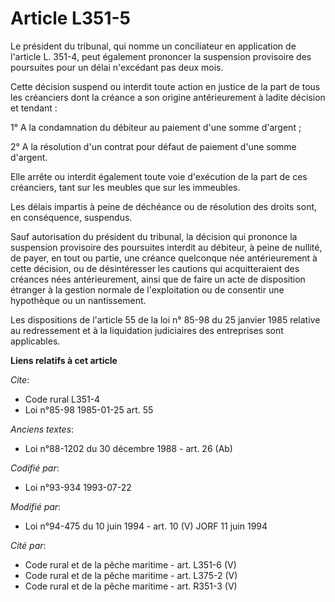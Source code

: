 # Article L351-5

Le président du tribunal, qui nomme un conciliateur en application de l'article L. 351-4, peut également prononcer la
suspension provisoire des poursuites pour un délai n'excédant pas deux mois.

Cette décision suspend ou interdit toute action en justice de la part de tous les créanciers dont la créance a son origine
antérieurement à ladite décision et tendant :

1° A la condamnation du débiteur au paiement d'une somme d'argent ;

2° A la résolution d'un contrat pour défaut de paiement d'une somme d'argent.

Elle arrête ou interdit également toute voie d'exécution de la part de ces créanciers, tant sur les meubles que sur les
immeubles.

Les délais impartis à peine de déchéance ou de résolution des droits sont, en conséquence, suspendus.

Sauf autorisation du président du tribunal, la décision qui prononce la suspension provisoire des poursuites interdit au
débiteur, à peine de nullité, de payer, en tout ou partie, une créance quelconque née antérieurement à cette décision, ou de
désintéresser les cautions qui acquitteraient des créances nées antérieurement, ainsi que de faire un acte de disposition
étranger à la gestion normale de l'exploitation ou de consentir une hypothèque ou un nantissement.

Les dispositions de l'article 55 de la loi n° 85-98 du 25 janvier 1985 relative au redressement et à la liquidation
judiciaires des entreprises sont applicables.

**Liens relatifs à cet article**

_Cite_:

  - Code rural L351-4
  - Loi n°85-98 1985-01-25 art. 55

_Anciens textes_:

  - Loi n°88-1202 du 30 décembre 1988 - art. 26 (Ab)

_Codifié par_:

  - Loi n°93-934 1993-07-22

_Modifié par_:

  - Loi n°94-475 du 10 juin 1994 - art. 10 (V) JORF 11 juin 1994

_Cité par_:

  - Code rural et de la pêche maritime - art. L351-6 (V)
  - Code rural et de la pêche maritime - art. L375-2 (V)
  - Code rural et de la pêche maritime - art. R351-3 (V)
